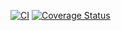 [![CI](https://github.com/dzhovi/repositories-reasoner/actions/workflows/ci.yml/badge.svg)](https://github.com/dzhovi/repositories-reasoner/actions/workflows/ci.yml)
[![Coverage Status](https://coveralls.io/repos/github/dzhovi/repositories-reasoner/badge.svg?branch=main)](https://coveralls.io/github/dzhovi/repositories-reasoner?branch=main)
